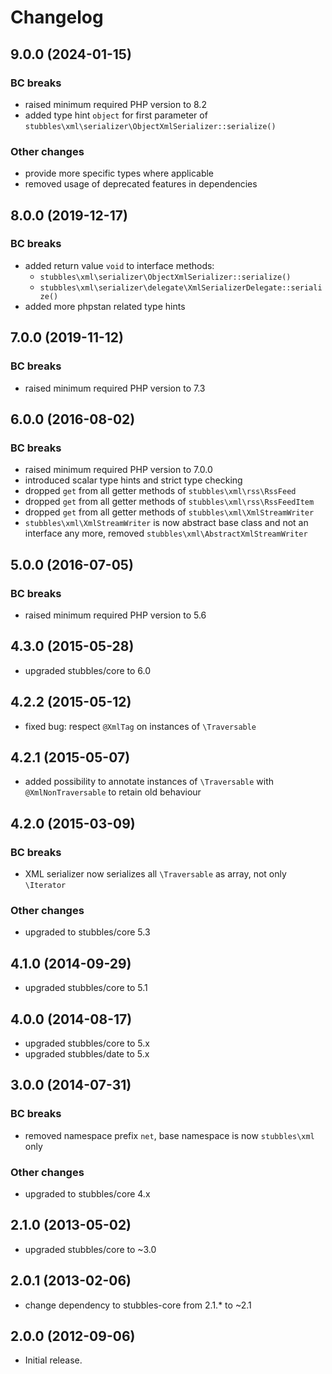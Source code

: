# Changelog

## 9.0.0 (2024-01-15)

### BC breaks

* raised minimum required PHP version to 8.2
* added type hint `object` for first parameter of `stubbles\xml\serializer\ObjectXmlSerializer::serialize()`

### Other changes

* provide more specific types where applicable
* removed usage of deprecated features in dependencies

## 8.0.0 (2019-12-17)

### BC breaks

* added return value `void` to interface methods:
  * `stubbles\xml\serializer\ObjectXmlSerializer::serialize()`
  * `stubbles\xml\serializer\delegate\XmlSerializerDelegate::serialize()`
* added more phpstan related type hints

## 7.0.0 (2019-11-12)

### BC breaks

* raised minimum required PHP version to 7.3

## 6.0.0 (2016-08-02)

### BC breaks

* raised minimum required PHP version to 7.0.0
* introduced scalar type hints and strict type checking
* dropped `get` from all getter methods of `stubbles\xml\rss\RssFeed`
* dropped `get` from all getter methods of `stubbles\xml\rss\RssFeedItem`
* dropped `get` from all getter methods of `stubbles\xml\XmlStreamWriter`
* `stubbles\xml\XmlStreamWriter` is now abstract base class and not an interface any more, removed `stubbles\xml\AbstractXmlStreamWriter`

## 5.0.0 (2016-07-05)

### BC breaks

* raised minimum required PHP version to 5.6

## 4.3.0 (2015-05-28)

* upgraded stubbles/core to 6.0

## 4.2.2 (2015-05-12)

* fixed bug: respect `@XmlTag` on instances of `\Traversable`

## 4.2.1 (2015-05-07)

* added possibility to annotate instances of `\Traversable` with `@XmlNonTraversable` to retain old behaviour

## 4.2.0 (2015-03-09)

### BC breaks

* XML serializer now serializes all `\Traversable` as array, not only `\Iterator`

### Other changes

* upgraded to stubbles/core 5.3

## 4.1.0 (2014-09-29)

* upgraded stubbles/core to 5.1

## 4.0.0 (2014-08-17)

* upgraded stubbles/core to 5.x
* upgraded stubbles/date to 5.x

## 3.0.0 (2014-07-31)

### BC breaks

* removed namespace prefix `net`, base namespace is now `stubbles\xml` only

### Other changes

* upgraded to stubbles/core 4.x

## 2.1.0 (2013-05-02)

* upgraded stubbles/core to ~3.0

## 2.0.1 (2013-02-06)

* change dependency to stubbles-core from 2.1.* to ~2.1

## 2.0.0 (2012-09-06)

* Initial release.
